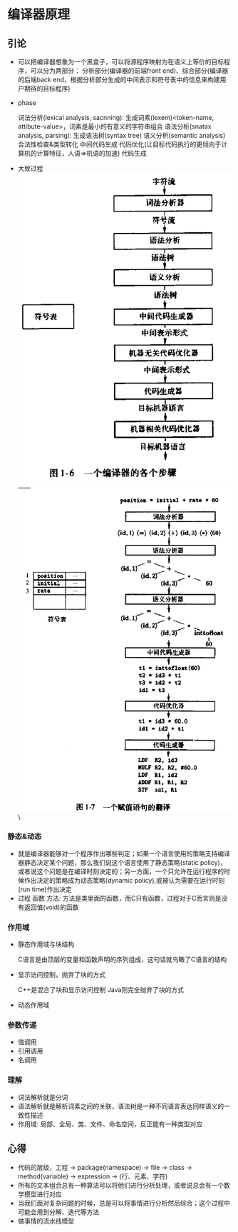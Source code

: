 # 编译器原理

## 引论
* 可以把编译器想象为一个黑盒子，可以将源程序映射为在语义上等价的目标程序，可以分为两部分： 分析部分(编译器的前端front end)、综合部分(编译器的后端back end，根据分析部分生成的中间表示和符号表中的信息来构建用户期待的目标程序)
* phase
            
    词法分析(lexical analysis, sacnning): 生成词素(lexem)<token-name, attibute-value>，词素是最小的有意义的字符串组合
    语法分析(snatax analysis, parsing): 生成语法树(syntax tree)
    语义分析(semantic analysis) 合法性检查&类型转化
    中间代码生成
    代码优化(让目标代码执行的更倾向于计算机的计算特征，人语=>机语的加速)
    代码生成

* 大致过程![编译的大致过程](./assets/20200927201458.png) ![实例](./assets/20200927201930.png)\
### 静态&动态
* 就是编译器能够对一个程序作出哪些判定；如果一个语言使用的策略支持编译器静态决定某个问题，那么我们说这个语言使用了静态策略(static policy)，或者说这个问题是在编译时刻决定的；另一方面，一个只允许在运行程序的时候作出决定的策略成为动态策略(dynamic policy),或被认为需要在运行时刻(run time)作出决定
* 过程 函数 方法: 方法是类里面的函数，而C只有函数，过程对于C而言则是没有返回值(void)的函数

### 作用域
* 静态作用域与块结构

    C语言是由顶层的变量和函数声明的序列组成，这句话就鸟瞰了C语言的结构
* 显示访问控制，抛弃了块的方式

    C++是混合了块和显示访问控制
    Java则完全抛弃了块的方式
* 动态作用域

### 参数传递
* 值调用
* 引用调用
* 名调用

### 理解
* 词法解析就是分词
* 语法解析就是解析词素之间的关联，语法树是一种不同语言表达同样语义的一致性描述
* 作用域: 局部、全局、类、文件、命名空间，反正能有一种类型对应


## 心得
* 代码的层级，工程 -> package(namespace) -> file -> class -> method(variable) -> expression -> (行、元素、字符)
* 所有的文本组合总有一种算法可以将他们进行分析处理，或者说总会有一个数学模型进行对应
* 当我们面对复杂问题的时候，总是可以将事情进行分析然后综合；这个过程中可能会用到分解、迭代等方法
* 做事情的流水线模型